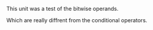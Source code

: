 This unit was a test of the bitwise operands.

Which are really diffrent from the conditional operators.
